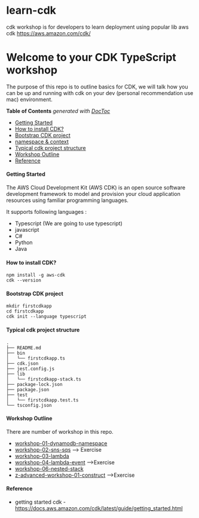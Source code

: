 # learn-cdk
cdk workshop is for developers to learn deployment using popular lib aws cdk https://aws.amazon.com/cdk/

# Welcome to your CDK TypeScript workshop 
The purpose of this repo is to outline basics for CDK, we will talk how you can be up and running with cdk on your dev (personal recommendation use mac) environment.

<!-- START doctoc generated TOC please keep comment here to allow auto update -->
<!-- DON'T EDIT THIS SECTION, INSTEAD RE-RUN doctoc TO UPDATE -->
**Table of Contents**  *generated with [DocToc](https://github.com/thlorenz/doctoc)*

- [Getting Started](#getting-started)
- [How to install CDK?](#cdk-install)
- [Bootstrap CDK project](#cdk-bootstrap)
- [namespace & context](#cdk-namespace)
- [Typical cdk project structure](#cdk-structure)
- [Workshop Outline](#cdk-structure)
- [Reference](#cdk-reference)

<a name="getting-started"></a>
#### Getting Started

The AWS Cloud Development Kit (AWS CDK) is an open source software development framework to model and provision your cloud application resources using familiar programming languages.

It supports following languages :
- Typescript (We are going to use typescript)
- javascript
- C#
- Python
- Java 


<a name="cdk-install"></a>
#### How to install CDK?
```
npm install -g aws-cdk
cdk --version
```


<a name="cdk-bootstrap"></a>
#### Bootstrap CDK project
```
mkdir firstcdkapp
cd firstcdkapp
cdk init --language typescript
```


<a name="cdk-structure"></a>
#### Typical cdk project structure
```
.
├── README.md
├── bin
│   └── firstcdkapp.ts
├── cdk.json
├── jest.config.js
├── lib
│   └── firstcdkapp-stack.ts
├── package-lock.json
├── package.json
├── test
│   └── firstcdkapp.test.ts
└── tsconfig.json
```

<a name="cdk-outline"></a>
#### Workshop Outline
There are number of workshop in this repo.

- [workshop-01-dynamodb-namespace](./workshop-01-dynamodb-namespace)
- [workshop-02-sns-sqs](./workshop-02-sns-sqs) --> Exercise
- [workshop-03-lambda](./workshop-03-lambdap)
- [workshop-04-lambda-event](./workshop-04-lambda-event) -->Exercise
- [workshop-06-nested-stack](./workshop-06-nested-stack)
- [z-advanced-workshop-01-construct](./z-advanced-workshop-01-construct) -->Exercise


<a name="cdk-reference"></a>
#### Reference
- getting started cdk - https://docs.aws.amazon.com/cdk/latest/guide/getting_started.html

